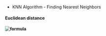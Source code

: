 
- KNN Algorithm - Finding Nearest Neighbors
#### Euclidean distance
 #### ![formula](https://render.githubusercontent.com/render/math?math=d%20=\sqrt{(%20x_2%20-%20x_1)^2%20%2B%20(%20y_2%20-%20y_1)^2%20})
